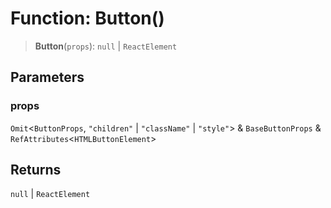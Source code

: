 # Function: Button()

> **Button**(`props`): `null` \| `ReactElement`

## Parameters

### props

`Omit`\<`ButtonProps`, `"children"` \| `"className"` \| `"style"`\> & `BaseButtonProps` & `RefAttributes`\<`HTMLButtonElement`\>

## Returns

`null` \| `ReactElement`
